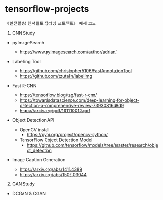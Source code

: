 # tensorflow-projects
《실전활용! 텐서플로 딥러닝 프로젝트》 예제 코드

1. CNN Study
 * pyImageSearch 
   * https://www.pyimagesearch.com/author/adrian/ 
   
 * Labelling Tool    
   * https://github.com/christopher5106/FastAnnotationTool 
   * https://github.com/tzutalin/labelImg 
 * Fast R-CNN  
   * https://tensorflow.blog/tag/fast-r-cnn/
   * https://towardsdatascience.com/deep-learning-for-object-detection-a-comprehensive-review-73930816d8d9  
   * https://arxiv.org/pdf/1611.10012.pdf 
 
 * Object Detection API 
   * OpenCV install 
     * https://pypi.org/project/opencv-python/ 
   * TensorFlow Object Detection Model 
     * https://github.com/tensorflow/models/tree/master/research/object_detection 
 
 * Image Caption Generation 
   * https://arxiv.org/abs/1411.4389 
   * https://arxiv.org/abs/1502.03044 


2. GAN Study
 * DCGAN & CGAN 
 
